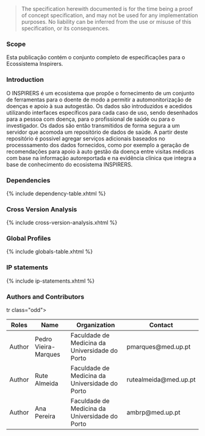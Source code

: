   <blockquote class="stu-note">
    <p>The specification herewith documented is for the time being a proof of concept specification, and may not be used for any implementation purposes. 
    No liability can be inferred from the use or misuse of this specification, or its consequences.</p>
  </blockquote>


### Scope

Esta publicação contém o conjunto completo de especificações para o Ecossistema Inspirers.

### Introduction

O INSPIRERS é um ecosistema que propõe o fornecimento de um conjunto de ferramentas para o doente de modo a permitir a automonitorização de doenças e apoio à sua autogestão. Os dados são introduzidos e acedidos utilizando interfaces específicos para cada caso de uso, sendo desenhados para a pessoa com doença, para o profissional de saúde ou para o investigador. Os dados são então transmitidos de forma segura a um servidor que acomoda um repositório de dados de saúde. A partir deste repositório é possivel agregar serviços adicionais baseados no processsamento dos dados fornecidos, como por exemplo a geração de recomendações para apoio à auto gestão da doença entre visitas médicas com base na informação autoreportada e na evidência clínica que integra a base de conhecimento do ecosistema INSPIRERS.

### Dependencies

{% include dependency-table.xhtml %}


### Cross Version Analysis

{% include cross-version-analysis.xhtml %}

### Global Profiles

{% include globals-table.xhtml %}

### IP statements

{% include ip-statements.xhtml %}


### Authors and Contributors

<table>
<thead>
<tr class="header">
<th>Roles</th>
<th>Name</th>
<th>Organization</th>
<th>Contact</th>
</tr>
</thead>
<tbody>
tr class="odd">
<td>Author</td>
<td>Pedro Vieira-Marques</td>
<td>Faculdade de Medicina da Universidade do Porto</td>
<td>pmarques@med.up.pt</td>
</tr><tr class="even">
<td>Author</td>
<td>Rute Almeida</td>
<td>Faculdade de Medicina da Universidade do Porto</td>
<td>rutealmeida@med.up.pt</td>
</tr><tr class="odd">
<td>Author</td>
<td>Ana Pereira</td>
<td>Faculdade de Medicina da Universidade do Porto</td>
<td>ambrp@med.up.pt</td>
</tr></tbody>
</table>